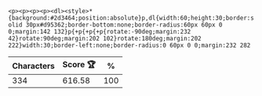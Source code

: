 `<p><p><p><p><dl><style>*{background:#2d3464;position:absolute}p,dl{width:60;height:30;border:solid 30px#d95362;border-bottom:none;border-radius:60px 60px 0 0;margin:142 132}p{+p{+p{+p{rotate:-90deg;margin:232 42}rotate:90deg;margin:202 102}rotate:180deg;margin:202 222}width:30;border-left:none;border-radius:0 60px 0 0;margin:232 282`

| Characters | Score 🏆 | %   |
| ---------- | -------- | --- |
| 334        | 616.58   | 100 |
